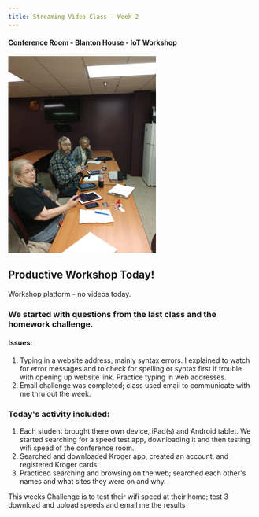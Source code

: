 ```yaml
---
title: Streaming Video Class - Week 2
---
```



#### Conference Room - Blanton House - IoT Workshop
<img src="/images/kenny-linda-mae-in-our-workshop.jpg" width="auto" height="400">


## Productive Workshop Today!

Workshop platform - no videos today.

### We started with questions from the last class and the homework challenge.  
#### Issues:
  1. Typing in a website address, mainly syntax errors. I explained to watch for error messages and to check for spelling or syntax first if trouble with opening up website link. Practice typing in web addresses.
  2. Email challenge was completed; class used email to communicate with me thru out the week.  
### Today's activity included: 
1. Each student brought there own device, iPad(s) and Android tablet.  We started searching for a speed test app, downloading it and then
   testing wifi speed of the conference room. 
2. Searched and downloaded Kroger app, created an account, and registered Kroger cards.  
3. Practiced searching and browsing on the web; searched each other's names and what sites they were on and why.

This weeks Challenge is to test their wifi speed at their home; test 3 download and upload speeds and email me the results













